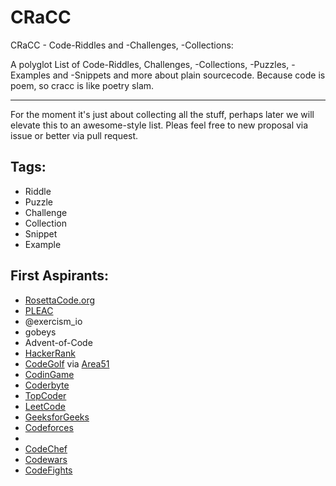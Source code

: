 # CRaCC
CRaCC - Code-Riddles and -Challenges, -Collections:  

A polyglot List of Code-Riddles, Challenges, -Collections, -Puzzles, -Examples and -Snippets and more about plain sourcecode. Because code is poem, so cracc is like poetry slam.

---
For the moment it's just about  collecting all the stuff, perhaps later we will elevate this to an awesome-style list. Pleas feel free to new proposal via issue or better via pull request.

## Tags:

- Riddle
- Puzzle
- Challenge
- Collection
- Snippet
- Example

## First Aspirants:

- [RosettaCode.org](http://rosettacode.org)  
- [PLEAC](http://pleac.sourceforge.net)
- @exercism_io 
- gobeys
- Advent-of-Code
- [HackerRank](https://www.hackerrank.com/)   
- [CodeGolf](https://codegolf.stackexchange.com/) via [Area51](https://area51.stackexchange.com/proposals/4570/code-golf-programming-puzzles)       
- [CodinGame](https://www.codingame.com/start)    
- [Coderbyte](https://coderbyte.com/)   
- [TopCoder](https://www.topcoder.com/challenges/)   
- [LeetCode](https://leetcode.com/)   
- [GeeksforGeeks](https://www.geeksforgeeks.org/)   
- [Codeforces](http://codeforces.com/)   
- []()   
- [CodeChef](https://www.codechef.com/)   
- [Codewars](https://www.codewars.com/)   
- [CodeFights](https://codefights.com/)   


